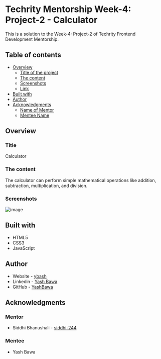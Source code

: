 # Techrity Mentorship Week-4: Project-2 - Calculator

This is a solution to the Week-4: Project-2 of Techrity Frontend Development Mentorship. 

## Table of contents

- [Overview](#overview)
  - [Title of the project](#title)
  - [The content](#the-content)
  - [Screenshots](#screenshots)
  - [Link](#link)
- [Built with](#built-with)
- [Author](#author)
- [Acknowledgments](#acknowledgments)
   - [Name of Mentor](#mentor)
   - [Mentee Name](#mentee)

## Overview

### Title
Calculator

### The content

The calculator can perform simple mathematical operations like addition, subtraction, multiplication, and division.

### Screenshots
![image](https://user-images.githubusercontent.com/90853282/191492861-8d8d5f90-3cb5-4bbe-8f76-561a0e58ac29.png)

## Built with

- HTML5 
- CSS3
- JavaScript

## Author

- Website - [ybash](http://ybash-portfolio-website.netlify.app/)
- Linkedin - [Yash Bawa](https://www.linkedin.com/in/yash-bawa-45362121b/)
- GitHub - [YashBawa](https://github.com/YashBawa)

## Acknowledgments

### Mentor
- Siddhi Bhanushali - [siddhi-244](https://github.com/siddhi-244)

### Mentee
- Yash Bawa
